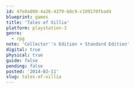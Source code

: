 ```yaml
---
id: 47e0a800-4a26-4379-b8c9-c109170fbad4
blueprint: games
title: 'Tales of Xillia'
platform: playstation-3
genre:
  - rpg
note: 'Collector''s Edition + Standard Edition'
digital: true
physical: true
guide: false
pending: false
posted: '2014-02-11'
slug: tales-of-xillia
---
```

